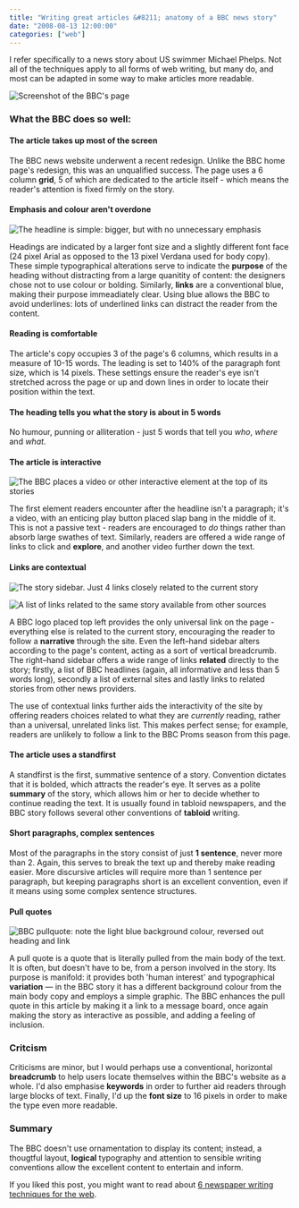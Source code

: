 ```yaml
---
title: "Writing great articles &#8211; anatomy of a BBC news story"
date: "2008-08-13 12:00:00"
categories: ["web"]
---
```



I refer specifically to a news story about US swimmer Michael Phelps. Not all of the techniques apply to all forms of web writing, but many do, and most can be adapted in some way to make articles more readable.

![Screenshot of the BBC's page](https://farm4.static.flickr.com/3055/2764123353_258961373d_o.jpg)


### What the BBC does so well:




#### The article takes up most of the screen


The BBC news website underwent a recent redesign. Unlike the BBC home page's redesign, this was an unqualified success. The page uses a 6 column **grid**, 5 of which are dedicated to the article itself - which means the reader's attention is fixed firmly on the story.


#### Emphasis and colour aren't overdone


![The headline is simple: bigger, but with no unnecessary emphasis](https://farm4.static.flickr.com/3266/2759699706_9215de3981_o.jpg)

Headings are indicated by a larger font size and a slightly different font face (24 pixel Arial as opposed to the 13 pixel Verdana used for body copy). These simple typographical alterations serve to indicate the **purpose** of the heading without distracting from a large quanitity of content: the designers chose not to use colour or bolding. Similarly, **links** are a conventional blue, making their purpose immeadiately clear. Using blue allows the BBC to avoid underlines: lots of underlined links can distract the reader from the content.


#### Reading is comfortable


The article's copy occupies 3 of the page's 6 columns, which results in a measure of 10-15 words. The leading is set to 140% of the paragraph font size, which is 14 pixels. These settings ensure the reader's eye isn't stretched across the page or up and down lines in order to locate their position within the text.


#### The heading tells you what the story is about in 5 words


No humour, punning or alliteration - just 5 words that tell you _who_, _where_ and _what_.


#### The article is interactive


![The BBC places a video or other interactive element at the top of its stories](https://farm4.static.flickr.com/3018/2759663090_ac96fc3655_o.jpg)


The first element readers encounter after the headline isn't a paragraph; it's a video, with an enticing play button placed slap bang in the middle of it. This is not a passive text - readers are encouraged to _do_ things rather than absorb large swathes of text. Similarly, readers are offered a wide range of links to click and **explore**, and another video further down the text.





#### Links are contextual


![The story sidebar. Just 4 links closely related to the current story](https://farm4.static.flickr.com/3031/2759662988_7261a32eff_o.jpg)

![A list of links related to the same story available from other sources](https://farm4.static.flickr.com/3154/2759663018_7cf2a0c9ec_o.jpg)


A BBC logo placed top left provides the only universal link on the page - everything else is related to the current story, encouraging the reader to follow a **narrative** through the site. Even the left–hand sidebar alters according to the page's content, acting as a sort of vertical breadcrumb. The right–hand sidebar offers a wide range of links **related** directly to the story; firstly, a list of BBC headlines (again, all informative and less than 5 words long), secondly a list of external sites and lastly links to related stories from other news providers.




The use of contextual links further aids the interactivity of the site by offering readers choices related to what they are _currently_ reading, rather than a universal, unrelated links list. This makes perfect sense; for example, readers are unlikely to follow a link to the BBC Proms season from this page.





#### The article uses a standfirst


A standfirst is the first, summative sentence of a story. Convention dictates that it is bolded, which attracts the reader's eye. It serves as a polite **summary** of the story, which allows him or her to decide whether to continue reading the text. It is usually found in tabloid newspapers, and the BBC story follows several other conventions of **tabloid** writing.


#### Short paragraphs, complex sentences


Most of the paragraphs in the story consist of just **1 sentence**, never more than 2. Again, this serves to break the text up and thereby make reading easier. More discursive articles will require more than 1 sentence per paragraph, but keeping paragraphs short is an excellent convention, even if it means using some complex sentence structures.


#### Pull quotes


![BBC pullquote: note the light blue background colour, reversed out heading and link](https://farm4.static.flickr.com/3102/2758822341_baa77665d8_o.jpg)


A pull quote is a quote that is literally pulled from the main body of the text. It is often, but doesn't have to be, from a person involved in the story. Its purpose is manifold: it provides both 'human interest' and typographical **variation** — in the BBC story it has a different background colour from the main body copy and employs a simple graphic. The BBC enhances the pull quote in this article by making it a link to a message board, once again making the story as interactive as possible, and adding a feeling of inclusion.





### Critcism


Criticisms are minor, but I would perhaps use a conventional, horizontal **breadcrumb** to help users locate themselves within the BBC's website as a whole. I'd also emphasise **keywords** in order to further aid readers through large blocks of text. Finally, I'd up the **font size** to 16 pixels in order to make the type even more readable.


### Summary


The BBC doesn't use ornamentation to display its content; instead, a thougtful layout, **logical** typography and attention to sensible writing conventions allow the excellent content to entertain and inform.

If you liked this post, you might want to read about [6 newspaper writing techniques for the web](https://leonpaternoster.com/2008/07/6-newspaper-writing-techniques-for-the-web/).
